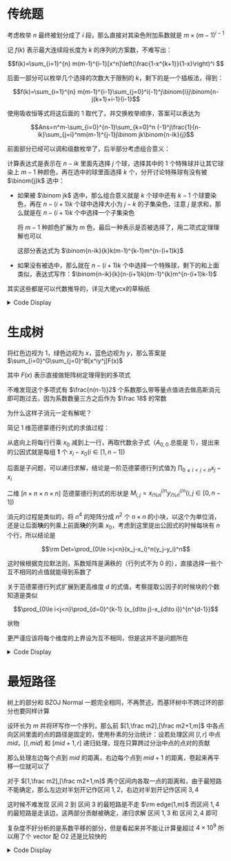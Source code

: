 # 传统题

考虑枚举 $n$ 最终被划分成了 $i$ 段，那么直接对其染色附加系数就是 $m\times(m-1)^{i-1}$

记 $f(k)$ 表示最大连续段长度为 $k$ 的序列的方案数，不难写出：

$$f(k)=\sum_{i=1}^{n} m(m-1)^{i-1}[x^n]\left(\frac{1-x^{k+1}}{1-x}\right)^i $$

后面一部分可以枚举几个选择的次数大于限制的 $k$，剩下的是一个插板法，得到：

$$f(k)=\sum_{i=1}^{n} m(m-1)^{i-1}\sum_{j=0}^i(-1)^j\binom{i}j\binom{n-j(k+1)+i-1}{i-1}$$

使用吸收恒等式将这后面的 $1$ 取代了，并交换枚举顺序，答案可以表达为

$$Ans=n^m-\sum_{i=0}^{n-1}\sum_{k=0}^n (-1)^j\frac{1}{n-ik}\sum_{j=i}^nm(m-1)^{j-1}j\binom jk\binom{n-ik}{j}$$

前面部分已经可以调和级数枚举了，后半部分考虑组合意义：

计算表达式是表示在 $n-ik$ 里面先选择 $j$ 个球，选择其中的 $1$ 个特殊球并让其它球染上 $m-1$ 种颜色，再在选中的球里面选择 $k$ 个，分开讨论特殊球有没有被 $\binom{j}k$ 选中：

- 如果被 $\binom jk$ 选中，那么组合意义就是 $k$ 个球中还有 $k-1$ 个球要染色，再在 $n-(i+1)k$ 个球中选择大小为 $j-k$ 的子集染色，注意 $j$ 是求和，那么就是在 $n-(i+1)k$ 个中选择一个子集染色

    将 $m-1$ 种颜色扩展为 $m$ 色，最后一种表示是否被选择了，用二项式定理理解也可以

    这部分表达式为 $\binom{n-ik}{k}k(m-1)^{k-1}m^{n-(i+1)k}$

- 如果没有被选中，那么就在 $n-(i+1)k$ 个中选择一个特殊球，剩下的和上面类似，表达式写作：$\binom{n-ik}{k}(n-(i+1)k)(m-1)^{k}m^{n-(i+1)k-1}$

其实这些都是可以代数推导的，详见大佬ycx的草稿纸

<details>
<summary>Code Display</summary>

```cpp
const int N=3e5+10;
int pw0[N],pw1[N],inv[N],ifac[N],fac[N];
inline int C(int n,int m){return mul(fac[n],mul(ifac[m],ifac[n-m]));}
signed main(){
    n=read(); m=read(); mod=read();
    fac[0]=inv[0]=pw0[0]=pw1[0]=1; 
    for(int i=1;i<=n;++i) pw1[i]=mul(pw1[i-1],m-1),pw0[i]=mul(pw0[i-1],m);
    rep(i,1,n) fac[i]=mul(fac[i-1],i);
    ifac[n]=ksm(fac[n],mod-2);
    Down(i,n,1) ifac[i-1]=mul(ifac[i],i),inv[i]=mul(ifac[i],fac[i-1]);
    int ans=0;
    for(int i=0;i<n;++i){
        for(int k=0;k<=n;++k) if(n>=(i+1)*k){
            int val=mul(C(n-i*k,k),inv[n-i*k]);
            int v1=k?k*pw1[k-1]%mod*pw0[n-(i+1)*k]%mod:0;
            int v2=n-(i+1)*k-1>=0?pw1[k]*(n-(i+1)*k)%mod*pw0[n-(i+1)*k-1]%mod:0;
            ckmul(val,add(v1,v2));
            if(k&1) ckdel(ans,val); else ckadd(ans,val);
        }else break;
    }
    print(del(mul(n,pw0[n]),mul(ans,m)));
    return 0;
}
```
</details>

# 生成树

将红色边视为 $1$，绿色边视为 $x$，蓝色边视为 $y$，那么答案是 $\sum_{i=0}^G\sum_{j=0}^B[x^iy^j]F(x)$

其中 $F(x)$ 表示直接做矩阵树定理得到的多项式

不难发现这个多项式有 $\frac{n(n-1)}2$ 个系数那么带等量点值进去做高斯消元即可跑过去，因为系数数量三方之后作为 $\frac 18$ 的常数

为什么这样子消元一定有解呢？

简记 $1$ 维范德蒙德行列式的求值过程：

从底向上将每行行乘 $x_0$ 减到上一行，再取代数余子式（$A_{0,0}$ 总能是 $1$），提出来的公因式就是每组 **1** 个 $x_i-x_0\left(i\in [1,n-1]\right)$

后面是子问题，可以递归求解，结论是一阶范德蒙德行列式值为 $\prod_{0\le i<j<n}x_j-x_i$

二维 $[n\times n\times n\times n]$ 范德蒙德行列式的形状是 $M_{i,j}=x_{i\%n}^{j/n}y_{i\%n}^{j/n}\left(i,j\in[0,n-1]\right)$

消元的过程是类似的，将 $n^4$ 的矩阵分成 $n^2$ 个 $n\times n$ 的小块，以这个为单位消，还是让后面**块**的列乘上前面**块**的列乘 $x_0$，考虑到这里提出公因式的时候每块有 $n$ 个行，所以结论是

$$\rm Det=\prod_{0\le i<j<n}(x_j-x_i)^n(y_j-y_i)^n$$

这时候根据克拉默法则，系数矩阵是满秩的（行列式不为 $0$ 的），直接选择一些个互不相同的点值就能得到系数了

关于范德蒙德行列式扩展到更高维度 $d$ 的式值，考察提取公因子的时候块的个数知道是类似

$$\prod_{0\le i<j<n}\prod_{d=0}^{k-1} (x_{d\to j}-x_{d\to i})^{n^{d-1}}$$

状物

更严谨应该将每个维度的上界设为互不相同，但是这并不是问题所在

<details>
<summary>Code Display</summary>

```cpp
int a[50][50],n,poly[1100];
inline int Det(){
    int ans=1;
    for(int i=1;i<n;++i){
        if(!a[i][i]){
            for(int j=i+1;j<n;++j) if(a[j][i]){
                swap(a[i],a[j]);
                ans=del(0,ans); 
                break;
            }
        }
        if(!a[i][i]) return 0;
        int inv=ksm(a[i][i],mod-2);
        ckmul(ans,a[i][i]);
        for(int j=i+1;j<n;++j){
            int tmp=mul(a[j][i],inv); if(!tmp) continue;
            for(int k=i;k<n;++k) ckdel(a[j][k],mul(a[i][k],tmp));
        }
    }
    return ans;
}
int tot,id[50][50],m,B,G,col[4][50][50],mat[1000][1000],pw[210][210];
signed main(){
    pw[0][0]=1;
    rep(i,1,200){
        pw[i][0]=1;
        rep(j,1,200) pw[i][j]=mul(pw[i][j-1],i);
    }
    n=read(); m=read(); G=read(); B=read();
    for(int i=1;i<=m;++i){
        int a=read(),b=read(),c=read();
        col[c][a][b]++; col[c][b][a]++;
    }
    for(int x=0;x<n;++x){
        for(int y=0;x+y<n;++y) id[x][y]=++tot;
    }
    tot=0;
    rep(vx,0,n-1) rep(vy,0,n-1-vx){
        memset(a,0,sizeof(a)); ++tot;
        int ex=vx+10,ey=vy+n+11;
        for(int x=0;x<n;++x){
            for(int y=0;x+y<n;++y){
                mat[tot][id[x][y]]=mul(pw[ex][x],pw[ey][y]);
            }
        }
        for(int i=1;i<=n;++i){
            for(int j=1;j<=n;++j) if(col[1][i][j]){
                a[i][j]-=col[1][i][j];
                a[i][i]+=col[1][i][j];
            }
        }
        for(int i=1;i<=n;++i){
            for(int j=1;j<=n;++j) if(col[2][i][j]){
                int tmp=ex*col[2][i][j];
                a[i][j]-=tmp;
                a[i][i]+=tmp;
            }
        }
        for(int i=1;i<=n;++i){
            for(int j=1;j<=n;++j) if(col[3][i][j]){
                int tmp=ey*col[3][i][j];
                a[i][j]-=tmp;
                a[i][i]+=tmp;
            }
        }
        rep(i,1,n) rep(j,1,n) a[i][j]=(a[i][j]%mod+mod)%mod;
        mat[tot][id[n-1][0]+1]=Det();
    }
    for(int i=1;i<=tot;++i){
        if(!mat[i][i]){
            for(int j=i+1;j<=tot;++j) if(mat[j][i]){
                swap(mat[i],mat[j]);
                break;
            }
        }
        if(!mat[i][i]) continue;
        int inv=ksm(mat[i][i],mod-2);
        for(int j=i+1;j<=tot;++j){
            int tmp=mul(mat[j][i],inv); if(!tmp) continue;
            for(int k=i;k<=tot+1;++k) ckdel(mat[j][k],mul(mat[i][k],tmp));
        }
    }
    poly[tot]=mul(mat[tot][tot+1],ksm(mat[tot][tot],mod-2));
    Down(i,tot-1,1) if(mat[i][i]){
        for(int j=i+1;j<=tot;++j) ckdel(mat[i][tot+1],mul(mat[i][j],poly[j]));
        poly[i]=mul(mat[i][tot+1],ksm(mat[i][i],mod-2));
    }
    int ans=0;
    for(int x=0;x<=G;++x){
        for(int y=0;y<=B;++y) ckadd(ans,poly[id[x][y]]);
    }
    print(ans);
    return 0;
}

```
</details>

# 最短路径

树上的部分和 BZOJ Normal 一题完全相同，不再赘述，而基环树中不跨过环的部分也要同样计算

设环长为 $m$ 并将环写作一个序列，那么前 $[1,\frac m2],[\frac m2+1,m]$ 中各点向区间里面的点的路径是固定的，使用朴素的分治统计：设若处理区间 $[l,r]$ 中点 $mid$，$[l,mid]$ 和 $[mid+1,r]$ 递归处理，现在只算跨过分治中点的点对的贡献

那么处理左边每个点到 $mid$ 的距离，右边每个点到 $mid+1$ 的距离，卷起来再平移一位就可以了

对于 $[1,\frac m2],[\frac m2+1,m]$ 两个区间内各取一点的距离和，由于最短路不能确定，那么左边对半划开记作区间 $1,2$，右边对半划开记作区间 $3,4$

这时候不难发现 区间 2 到 区间 3 的最短路是不走 $\rm edge(1,m)$ 而区间 $1,4$ 的最短路是走该边，这两部分贡献被确定，递归求解 区间 $1,3$ 和 区间 $2,4$ 即可

复杂度不好分析的是系数平移的部分，但是看起来并不能让计算量超过 $4\times 10^9$ 所以用了个 vector 配 O2 还是比较快的

<details>
<summary>Code Display</summary>

```cpp
inline poly Mul(poly a,poly b){
    int n=a.size(),m=b.size(),lim=1;
    while(lim<=(n+m)) lim<<=1;
    NTT(a,lim,1); NTT(b,lim,1);
    for(int i=0;i<lim;++i) ckmul(a[i],b[i]);
    NTT(a,lim,-1);
    a.resize(n+m-1);
    return a;
}
int u[N],v[N];
bool vis[N],ins[N],onc[N];
int f[N],ans,siz[N],rt,nsum,nrt;
inline void findrt(int x,int fat){
    f[x]=0; siz[x]=1;
    for(auto t:g[x]) if(!vis[t]&&(!onc[t]||t==nrt)&&t!=fat){
        findrt(t,x); siz[x]+=siz[t];
        ckmax(f[x],siz[t]);
    }
    ckmax(f[x],nsum-siz[x]);
    if(f[x]<f[rt]) rt=x;
    return ;
}
int ar[N],dmx;
inline void get_node(int x,int fat,int ndep){
    ar[ndep]++; ckmax(dmx,ndep);
    for(auto t:g[x]) if(!vis[t]&&t!=fat&&(t==nrt||!onc[t])) get_node(t,x,ndep+1);
    return ;
}
inline vector<int> turn(){
    vector<int> res; res.resize(dmx+1);
    for(int i=0;i<=dmx;++i) res[i]=ar[i],ar[i]=0;
    return res;
}    
int all[N];
inline void upd(vector<int> p,int fl){
    for(int i=0;i<p.size();++i) all[i]+=p[i]*fl;
    return ;
}
inline void solve(int x){
    vis[x]=1;
    int amx=0;
    vector<int> now={1};
    for(auto t:g[x]) if(!vis[t]&&(!onc[t]||t==nrt)){
        get_node(t,x,1);
        vector<int> p=turn();
        upd(Mul(p,p),-1);
        now.resize(max(now.size(),p.size()));
        for(int i=0;i<p.size();++i) now[i]+=p[i];
        dmx=0;
    }
    upd(Mul(now,now),1); now.clear(); now.shrink_to_fit();
    for(auto t:g[x]) if(!vis[t]&&(!onc[t]||t==nrt)){
        nsum=siz[t]; rt=0; findrt(t,0);
        solve(rt);
    }
    return ;
}
vector<int> G[N];
int stk[N],top,cir[N],num;
inline void findcir(int x,int pre){
    if(ins[x]){
        do cir[++num]=stk[top]; while(stk[top--]!=x);
        return ;
    }
    ins[x]=1; stk[++top]=x;
    for(auto e:G[x]) if(e^pre){
        int to=u[e]==x?v[e]:u[e];
        findcir(to,e);
        if(num) return ;
    }
    ins[x]=0; top--; return ;
}
poly dis[N];
inline void getpoly(int x,int fat,int ndep){
    nsum++;
    if(dis[nrt].size()<=ndep) dis[nrt].pb(1);
    else dis[nrt][ndep]++;
    for(int t:g[x]) if(t!=fat&&!onc[t]){
        getpoly(t,x,ndep+1);
    } return ;
}
inline void Merge(int l1,int r1,int l2,int r2,int shift){
    if(r1<l1||r2<l2) return ;
    poly lef,rig;
    for(int i=r1;i>=l1;--i){
        int siz=dis[cir[i]].size();
        for(int j=0;j<siz;++j){
            if(lef.size()<=j+r1-i) lef.pb(dis[cir[i]][j]);
            else lef[j+r1-i]+=dis[cir[i]][j];
        }
    }
    for(int i=l2;i<=r2;++i){
        int siz=dis[cir[i]].size();
        for(int j=0;j<siz;++j){
            if(rig.size()<=j+i-l2) rig.pb(dis[cir[i]][j]);
            else rig[j+i-l2]+=dis[cir[i]][j];
        }
    }
    vector<int> ee=Mul(lef,rig);
    for(int i=0;i<ee.size();++i){
        all[i+shift]+=ee[i];
    }
}
inline void solve_poly(int l,int r){
    if(l==r) return ;
    int mid=(l+r)>>1;
    solve_poly(l,mid); solve_poly(mid+1,r);
    Merge(l,mid,mid+1,r,1);
    return ;
}
inline void conquer(int l1,int r1,int l2,int r2){
    if(r1<l1||r2<l2) return ; 
    if(l1==r1&&l2==r2){
        return Merge(l1,r1,l2,r2,min(r2-l1,l1+num-r2));
    }
    int mid1=(l1+r1)>>1,mid2=(l2+r2)>>1;
    Merge(mid2+1,r2,l1,mid1,l1+num-r2); Merge(mid1+1,r1,l2,mid2,l2-r1);
    conquer(l1,mid1,l2,mid2); conquer(mid1+1,r1,mid2+1,r2);
}
signed main(){
    n=read(); k=read(); int invn=ksm(n*(n-1)/2%mod,mod-2);
    bool tree=0;
    for(int i=1;i<=n;++i){
        u[i]=read(),v[i]=read();
        if(u[i]==v[i]) tree=1;
        else g[u[i]].pb(v[i]),g[v[i]].pb(u[i]); 
    }
    f[0]=2e9;
    if(tree){
        nsum=n; findrt(1,0);
        solve(rt);
        int ans=0;
        for(int i=1;i<n;++i) ckadd(ans,mul(all[i],ksm(i,k)));
        print(mul((mod+1)/2,mul(ans,invn)));
        exit(0);
    }
    rep(i,1,n) if(u[i]!=v[i]) G[u[i]].pb(i),G[v[i]].pb(i);
    findcir(1,0);
    rep(i,1,num) onc[cir[i]]=1;
    rep(i,1,num){
        rt=nsum=0; getpoly(nrt=cir[i],0,0);
        findrt(cir[i],0);
        solve(rt);
    }
    for(auto &t:all) t/=2;
    int mid=(num+1)>>1;
    solve_poly(1,mid); solve_poly(mid+1,num);// clear distance pairs
    conquer(1,mid,mid+1,num);
    int ans=0;
    for(int i=1;i<=n;++i) ckadd(ans,mul(all[i],ksm(i,k)));
    print(mul(ans,invn));
    return 0;
}
```
</details>